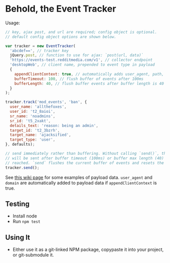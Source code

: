 Behold, the Event Tracker
=========================

Usage:

```javascript
// key, ajax post, and url are required; config object is optional.
// default config object options are shown below.

var tracker = new EventTracker(
  'abcdef==', // tracker key
  jQuery.post, // function to use for ajax: `post(url, data)`
  'https://events-test.redditmedia.com/v1', // collector endpoint
  'desktopWeb', // client name, prepended to event type in payload
  {
    appendClientContext: true, // automatically adds user_agent, path, and domain to payload
    bufferTimeout: 100, // flush buffer of events after 100ms
    bufferLength: 40, // flush buffer events after buffer length is 40
  }
);

tracker.track('mod_events', 'ban', {
  user_name: 'allthefoxes',
  user_id: 't2_8aioi',
  sr_name: 'noadmins',
  sr_id: 't5_2xakt',
  details_text: 'reason: being an admin',
  target_id: 't2_3bzrh',
  target_name: 'ajacksified',
  target_type: 'user',
}, defaults);

// send immediately rather than buffering. Without calling `send()`, the event
// will be sent after buffer timeout (100ms) or buffer max length (40) is
// reached. `send` flushes the current buffer of events and resets the timer.
tracker.send();
```

See [this wiki page](https://reddit.atlassian.net/wiki/pages/viewpage.action?pageId=19267594)
for some examples of payload data. `user_agent` and `domain` are automatically
added to payload data if `appendClientContext` is true.

## Testing

* Install node
* Run `npm test`

## Using It

* Either use it as a git-linked NPM package, copypaste it into your project, or
  git-submodule it.
